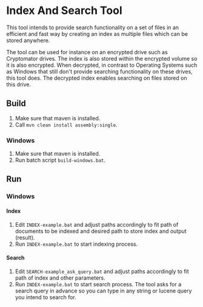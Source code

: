 # Index And Search Tool

This tool intends to provide search functionality on a set of files in an efficient and fast way by creating an index as multiple files which can be stored anywhere. 

The tool can be used for instance on an encrypted drive such as Cryptomator drives. The index is also stored within the encrypted volume so it is also encrypted. When decrypted, in contrast to Operating Systems such as Windows that still don't provide searching functionality on these drives, this tool does. The decrypted index enables searching on files stored on this drive. 

## Build

 1. Make sure that maven is installed.
 2. Call `mvn clean install assembly:single`.

### Windows 

 1. Make sure that maven is installed. 
 2. Run batch script `build-windows.bat`.

## Run

### Windows
#### Index

 1. Edit `INDEX-example.bat` and adjust paths accordingly to fit path of documents to be indexed and desired path to store index and output (result).
 2. Run `INDEX-example.bat` to start indexing process.

#### Search
 1. Edit `SEARCH-example_ask_query.bat` and adjust paths accordingly to fit path of index and other parameters.
 2. Run `INDEX-example.bat` to start search process. The tool asks for a search query in advance so you can type in any string or lucene query you intend to search for.

